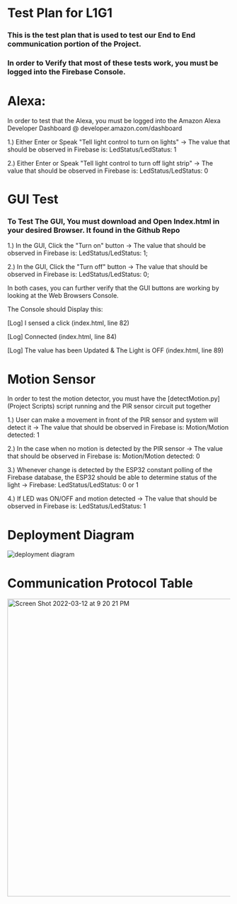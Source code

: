 # Test Plan for L1G1 


### This is the test plan that is used to test our End to End communication portion of the Project. 
### In order to Verify that most of these tests work, you must be logged into the Firebase Console. 

# Alexa: 
In order to test that the Alexa, you must be logged into the Amazon Alexa Developer Dashboard @ developer.amazon.com/dashboard

1.) Either Enter or Speak "Tell light control to turn on lights"  -> The value that should be observed in Firebase is: LedStatus/LedStatus: 1

2.) Either Enter or Speak "Tell light control to turn off light strip"  -> The value that should be observed in Firebase is:  LedStatus/LedStatus: 0

# GUI Test

### To Test The GUI, You must download and Open Index.html in your desired Browser. It found in the Github Repo

1.) In the GUI, Click the "Turn on" button  -> The value that should be observed in Firebase is: LedStatus/LedStatus: 1;

2.) In the GUI, Click the "Turn off" button  -> The value that should be observed in Firebase is: LedStatus/LedStatus: 0;

In both cases, you can further verify that the GUI buttons are working by looking at the Web Browsers Console. 

The Console should Display this: 

[Log] I sensed a click (index.html, line 82)

[Log] Connected (index.html, line 84)

[Log] The value has been Updated & The Light is OFF (index.html, line 89)

# Motion Sensor 
In order to test the motion detector, you must have the [detectMotion.py] (Project Scripts) script running and the PIR sensor circuit put together

1.) User can make a movement in front of the PIR sensor and system will detect it -> The value that should be observed in Firebase is: Motion/Motion detected: 1 

2.) In the case when no motion is detected by the PIR sensor -> The value that should be observed in Firebase is: Motion/Motion detected: 0

3.) Whenever change is detected by the ESP32 constant polling of the Firebase database, the ESP32 should be able to determine status of the light -> Firebase: LedStatus/LedStatus: 0 or 1

4.) If LED was ON/OFF and motion detected -> The value that should be observed in Firebase is: LedStatus/LedStatus: 1

# Deployment Diagram

![deployment diagram](https://user-images.githubusercontent.com/97857398/158083488-af822815-1022-47c3-b95c-1f7b3c45ad84.jpg)

# Communication Protocol Table
<img width="673" alt="Screen Shot 2022-03-12 at 9 20 21 PM" src="https://user-images.githubusercontent.com/15981590/158042092-6095358b-73e9-4b92-bb35-c51cd2fb5357.png">


